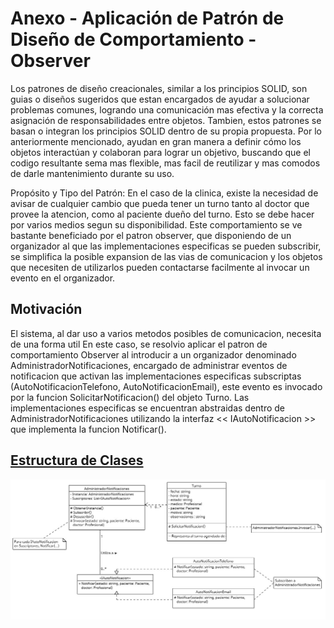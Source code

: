 # Anexo - Aplicación de Patrón de Diseño de Comportamiento - Observer
Los patrones de diseño creacionales, similar a los principios SOLID, son guias o diseños 
sugeridos que estan encargados de ayudar a solucionar problemas comunes, 
logrando una comunicación mas efectiva y la correcta asignación de responsabilidades entre objetos.
Tambien, estos patrones se basan o integran los principios SOLID dentro de su propia propuesta.
Por lo anteriormente mencionado, ayudan en gran manera a definir cómo los objetos interactúan 
y colaboran para lograr un objetivo, buscando que el codigo resultante sema mas flexible, 
mas facil de reutilizar y mas comodos de darle mantenimiento durante su uso.

Propósito y Tipo del Patrón: En el caso de la clinica, existe la necesidad de avisar de cualquier cambio que pueda 
tener un turno tanto al doctor que provee la atencion, como al paciente dueño del turno.
Esto se debe hacer por varios medios segun su disponibilidad.
Este comportamiento se ve bastante beneficiado por el patron observer, 
que disponiendo de un organizador al que las implementaciones especificas se pueden subscribir, se simplifica
la posible expansion de las vias de comunicacion y los objetos que necesiten de utilizarlos 
pueden contactarse facilmente al invocar un evento en el organizador.

## Motivación
El sistema, al dar uso a varios metodos posibles de comunicacion, necesita de una forma util
En este caso, se resolvio aplicar el patron de comportamiento Observer al introducir a un organizador
denominado AdministradorNotificaciones, encargado de administrar eventos de notificacion
que activan las implementaciones especificas subscriptas (AutoNotificacionTelefono, AutoNotificacionEmail), este evento
es invocado por la funcion SolicitarNotificacion() del objeto Turno.
Las implementaciones especificas se encuentran abstraidas dentro de AdministradorNotificaciones 
utilizando la interfaz << IAutoNotificacion >> que implementa la funcion Notificar().

## [Estructura de Clases](https://drive.google.com/file/d/1sN_XM9FRif1y0mlLrJBKkoF6hUz4Mvz7/view?usp=drive_link)

![Diagrama de patron de diseño Observer](../Imagenes/NotificacionObserverYSingleton.jpg)